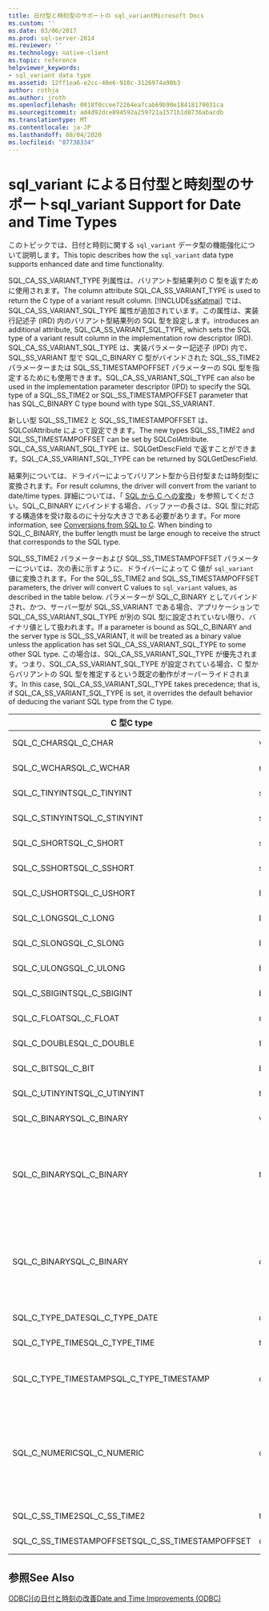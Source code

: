 ```yaml
---
title: 日付型と時刻型のサポートの sql_variantMicrosoft Docs
ms.custom: ''
ms.date: 03/06/2017
ms.prod: sql-server-2014
ms.reviewer: ''
ms.technology: native-client
ms.topic: reference
helpviewer_keywords:
- sql_variant data type
ms.assetid: 12ff1ea6-e2cc-40e6-910c-3126974a90b3
author: rothja
ms.author: jroth
ms.openlocfilehash: 0818f0ccee72264ea7cab69b90e18418179031ca
ms.sourcegitcommit: ad4d92dce894592a259721a1571b1d8736abacdb
ms.translationtype: MT
ms.contentlocale: ja-JP
ms.lasthandoff: 08/04/2020
ms.locfileid: "87738334"
---
```

# <a name="sql_variant-support-for-date-and-time-types"></a><span data-ttu-id="56158-102">sql_variant による日付型と時刻型のサポート</span><span class="sxs-lookup"><span data-stu-id="56158-102">sql_variant Support for Date and Time Types</span></span>
  <span data-ttu-id="56158-103">このトピックでは、日付と時刻に関する `sql_variant` データ型の機能強化について説明します。</span><span class="sxs-lookup"><span data-stu-id="56158-103">This topic describes how the `sql_variant` data type supports enhanced date and time functionality.</span></span>  
  
 <span data-ttu-id="56158-104">SQL_CA_SS_VARIANT_TYPE 列属性は、バリアント型結果列の C 型を返すために使用されます。</span><span class="sxs-lookup"><span data-stu-id="56158-104">The column attribute SQL_CA_SS_VARIANT_TYPE is used to return the C type of a variant result column.</span></span> [!INCLUDE[ssKatmai](../../includes/sskatmai-md.md)] <span data-ttu-id="56158-105">では、SQL_CA_SS_VARIANT_SQL_TYPE 属性が追加されています。この属性は、実装行記述子 (IRD) 内のバリアント型結果列の SQL 型を設定します。</span><span class="sxs-lookup"><span data-stu-id="56158-105">introduces an additional attribute, SQL_CA_SS_VARIANT_SQL_TYPE, which sets the SQL type of a variant result column in the implementation row descriptor (IRD).</span></span> <span data-ttu-id="56158-106">SQL_CA_SS_VARIANT_SQL_TYPE は、実装パラメーター記述子 (IPD) 内で、SQL_SS_VARIANT 型で SQL_C_BINARY C 型がバインドされた SQL_SS_TIME2 パラメーターまたは SQL_SS_TIMESTAMPOFFSET パラメーターの SQL 型を指定するためにも使用できます。</span><span class="sxs-lookup"><span data-stu-id="56158-106">SQL_CA_SS_VARIANT_SQL_TYPE can also be used in the implementation parameter descriptor (IPD) to specify the SQL type of a SQL_SS_TIME2 or SQL_SS_TIMESTAMPOFFSET parameter that has SQL_C_BINARY C type bound with type SQL_SS_VARIANT.</span></span>  
  
 <span data-ttu-id="56158-107">新しい型 SQL_SS_TIME2 と SQL_SS_TIMESTAMPOFFSET は、SQLColAttribute によって設定できます。</span><span class="sxs-lookup"><span data-stu-id="56158-107">The new types SQL_SS_TIME2 and SQL_SS_TIMESTAMPOFFSET can be set by SQLColAttribute.</span></span> <span data-ttu-id="56158-108">SQL_CA_SS_VARIANT_SQL_TYPE は、SQLGetDescField で返すことができます。</span><span class="sxs-lookup"><span data-stu-id="56158-108">SQL_CA_SS_VARIANT_SQL_TYPE can be returned by SQLGetDescField.</span></span>  
  
 <span data-ttu-id="56158-109">結果列については、ドライバーによってバリアント型から日付型または時刻型に変換されます。</span><span class="sxs-lookup"><span data-stu-id="56158-109">For result columns, the driver will convert from the variant to date/time types.</span></span> <span data-ttu-id="56158-110">詳細については、「 [SQL から C への変換](datetime-data-type-conversions-from-sql-to-c.md)」を参照してください。SQL_C_BINARY にバインドする場合、バッファーの長さは、SQL 型に対応する構造体を受け取るのに十分な大きさである必要があります。</span><span class="sxs-lookup"><span data-stu-id="56158-110">For more information, see [Conversions from SQL to C](datetime-data-type-conversions-from-sql-to-c.md). When binding to SQL_C_BINARY, the buffer length must be large enough to receive the struct that corresponds to the SQL type.</span></span>  
  
 <span data-ttu-id="56158-111">SQL_SS_TIME2 パラメーターおよび SQL_SS_TIMESTAMPOFFSET パラメーターについては、次の表に示すように、ドライバーによって C 値が `sql_variant` 値に変換されます。</span><span class="sxs-lookup"><span data-stu-id="56158-111">For the SQL_SS_TIME2 and SQL_SS_TIMESTAMPOFFSET parameters, the driver will convert C values to `sql_variant` values, as described in the table below.</span></span> <span data-ttu-id="56158-112">パラメーターが SQL_C_BINARY としてバインドされ、かつ、サーバー型が SQL_SS_VARIANT である場合、アプリケーションで SQL_CA_SS_VARIANT_SQL_TYPE が別の SQL 型に設定されていない限り、バイナリ値として扱われます。</span><span class="sxs-lookup"><span data-stu-id="56158-112">If a parameter is bound as SQL_C_BINARY and the server type is SQL_SS_VARIANT, it will be treated as a binary value unless the application has set SQL_CA_SS_VARIANT_SQL_TYPE to some other SQL type.</span></span> <span data-ttu-id="56158-113">この場合は、SQL_CA_SS_VARIANT_SQL_TYPE が優先されます。つまり、SQL_CA_SS_VARIANT_SQL_TYPE が設定されている場合、C 型からバリアントの SQL 型を推定するという既定の動作がオーバーライドされます。</span><span class="sxs-lookup"><span data-stu-id="56158-113">In this case, SQL_CA_SS_VARIANT_SQL_TYPE takes precedence; that is, if SQL_CA_SS_VARIANT_SQL_TYPE is set, it overrides the default behavior of deducing the variant SQL type from the C type.</span></span>  
  
|<span data-ttu-id="56158-114">C 型</span><span class="sxs-lookup"><span data-stu-id="56158-114">C type</span></span>|<span data-ttu-id="56158-115">サーバーの種類</span><span class="sxs-lookup"><span data-stu-id="56158-115">Server type</span></span>|<span data-ttu-id="56158-116">説明</span><span class="sxs-lookup"><span data-stu-id="56158-116">Comments</span></span>|  
|------------|-----------------|--------------|  
|<span data-ttu-id="56158-117">SQL_C_CHAR</span><span class="sxs-lookup"><span data-stu-id="56158-117">SQL_C_CHAR</span></span>|<span data-ttu-id="56158-118">varchar</span><span class="sxs-lookup"><span data-stu-id="56158-118">varchar</span></span>|<span data-ttu-id="56158-119">SQL_CA_SS_VARIANT_SQL_TYPE は無視されます。</span><span class="sxs-lookup"><span data-stu-id="56158-119">SQL_CA_SS_VARIANT_SQL_TYPE is ignored.</span></span>|  
|<span data-ttu-id="56158-120">SQL_C_WCHAR</span><span class="sxs-lookup"><span data-stu-id="56158-120">SQL_C_WCHAR</span></span>|<span data-ttu-id="56158-121">nvarcar</span><span class="sxs-lookup"><span data-stu-id="56158-121">nvarcar</span></span>|<span data-ttu-id="56158-122">SQL_CA_SS_VARIANT_SQL_TYPE は無視されます。</span><span class="sxs-lookup"><span data-stu-id="56158-122">SQL_CA_SS_VARIANT_SQL_TYPE is ignored.</span></span>|  
|<span data-ttu-id="56158-123">SQL_C_TINYINT</span><span class="sxs-lookup"><span data-stu-id="56158-123">SQL_C_TINYINT</span></span>|<span data-ttu-id="56158-124">smallint</span><span class="sxs-lookup"><span data-stu-id="56158-124">smallint</span></span>|<span data-ttu-id="56158-125">SQL_CA_SS_VARIANT_SQL_TYPE は無視されます。</span><span class="sxs-lookup"><span data-stu-id="56158-125">SQL_CA_SS_VARIANT_SQL_TYPE is ignored.</span></span>|  
|<span data-ttu-id="56158-126">SQL_C_STINYINT</span><span class="sxs-lookup"><span data-stu-id="56158-126">SQL_C_STINYINT</span></span>|<span data-ttu-id="56158-127">smallint</span><span class="sxs-lookup"><span data-stu-id="56158-127">smallint</span></span>|<span data-ttu-id="56158-128">SQL_CA_SS_VARIANT_SQL_TYPE は無視されます。</span><span class="sxs-lookup"><span data-stu-id="56158-128">SQL_CA_SS_VARIANT_SQL_TYPE is ignored.</span></span>|  
|<span data-ttu-id="56158-129">SQL_C_SHORT</span><span class="sxs-lookup"><span data-stu-id="56158-129">SQL_C_SHORT</span></span>|<span data-ttu-id="56158-130">smallint</span><span class="sxs-lookup"><span data-stu-id="56158-130">smallint</span></span>|<span data-ttu-id="56158-131">SQL_CA_SS_VARIANT_SQL_TYPE は無視されます。</span><span class="sxs-lookup"><span data-stu-id="56158-131">SQL_CA_SS_VARIANT_SQL_TYPE is ignored.</span></span>|  
|<span data-ttu-id="56158-132">SQL_C_SSHORT</span><span class="sxs-lookup"><span data-stu-id="56158-132">SQL_C_SSHORT</span></span>|<span data-ttu-id="56158-133">smallint</span><span class="sxs-lookup"><span data-stu-id="56158-133">smallint</span></span>|<span data-ttu-id="56158-134">SQL_CA_SS_VARIANT_SQL_TYPE は無視されます。</span><span class="sxs-lookup"><span data-stu-id="56158-134">SQL_CA_SS_VARIANT_SQL_TYPE is ignored.</span></span>|  
|<span data-ttu-id="56158-135">SQL_C_USHORT</span><span class="sxs-lookup"><span data-stu-id="56158-135">SQL_C_USHORT</span></span>|<span data-ttu-id="56158-136">INT</span><span class="sxs-lookup"><span data-stu-id="56158-136">int</span></span>|<span data-ttu-id="56158-137">SQL_CA_SS_VARIANT_SQL_TYPE は無視されます。</span><span class="sxs-lookup"><span data-stu-id="56158-137">SQL_CA_SS_VARIANT_SQL_TYPE is ignored.</span></span>|  
|<span data-ttu-id="56158-138">SQL_C_LONG</span><span class="sxs-lookup"><span data-stu-id="56158-138">SQL_C_LONG</span></span>|<span data-ttu-id="56158-139">INT</span><span class="sxs-lookup"><span data-stu-id="56158-139">int</span></span>|<span data-ttu-id="56158-140">SQL_CA_SS_VARIANT_SQL_TYPE は無視されます。</span><span class="sxs-lookup"><span data-stu-id="56158-140">SQL_CA_SS_VARIANT_SQL_TYPE is ignored.</span></span>|  
|<span data-ttu-id="56158-141">SQL_C_SLONG</span><span class="sxs-lookup"><span data-stu-id="56158-141">SQL_C_SLONG</span></span>|<span data-ttu-id="56158-142">INT</span><span class="sxs-lookup"><span data-stu-id="56158-142">int</span></span>|<span data-ttu-id="56158-143">SQL_CA_SS_VARIANT_SQL_TYPE は無視されます。</span><span class="sxs-lookup"><span data-stu-id="56158-143">SQL_CA_SS_VARIANT_SQL_TYPE is ignored.</span></span>|  
|<span data-ttu-id="56158-144">SQL_C_ULONG</span><span class="sxs-lookup"><span data-stu-id="56158-144">SQL_C_ULONG</span></span>|<span data-ttu-id="56158-145">bigint</span><span class="sxs-lookup"><span data-stu-id="56158-145">bigint</span></span>|<span data-ttu-id="56158-146">SQL_CA_SS_VARIANT_SQL_TYPE は無視されます。</span><span class="sxs-lookup"><span data-stu-id="56158-146">SQL_CA_SS_VARIANT_SQL_TYPE is ignored.</span></span>|  
|<span data-ttu-id="56158-147">SQL_C_SBIGINT</span><span class="sxs-lookup"><span data-stu-id="56158-147">SQL_C_SBIGINT</span></span>|<span data-ttu-id="56158-148">bigint</span><span class="sxs-lookup"><span data-stu-id="56158-148">bigint</span></span>|<span data-ttu-id="56158-149">SQL_CA_SS_VARIANT_SQL_TYPE は無視されます。</span><span class="sxs-lookup"><span data-stu-id="56158-149">SQL_CA_SS_VARIANT_SQL_TYPE is ignored.</span></span>|  
|<span data-ttu-id="56158-150">SQL_C_FLOAT</span><span class="sxs-lookup"><span data-stu-id="56158-150">SQL_C_FLOAT</span></span>|<span data-ttu-id="56158-151">real</span><span class="sxs-lookup"><span data-stu-id="56158-151">real</span></span>|<span data-ttu-id="56158-152">SQL_CA_SS_VARIANT_SQL_TYPE は無視されます。</span><span class="sxs-lookup"><span data-stu-id="56158-152">SQL_CA_SS_VARIANT_SQL_TYPE is ignored.</span></span>|  
|<span data-ttu-id="56158-153">SQL_C_DOUBLE</span><span class="sxs-lookup"><span data-stu-id="56158-153">SQL_C_DOUBLE</span></span>|<span data-ttu-id="56158-154">float</span><span class="sxs-lookup"><span data-stu-id="56158-154">float</span></span>|<span data-ttu-id="56158-155">SQL_CA_SS_VARIANT_SQL_TYPE は無視されます。</span><span class="sxs-lookup"><span data-stu-id="56158-155">SQL_CA_SS_VARIANT_SQL_TYPE is ignored.</span></span>|  
|<span data-ttu-id="56158-156">SQL_C_BIT</span><span class="sxs-lookup"><span data-stu-id="56158-156">SQL_C_BIT</span></span>|<span data-ttu-id="56158-157">bit</span><span class="sxs-lookup"><span data-stu-id="56158-157">bit</span></span>|<span data-ttu-id="56158-158">SQL_CA_SS_VARIANT_SQL_TYPE は無視されます。</span><span class="sxs-lookup"><span data-stu-id="56158-158">SQL_CA_SS_VARIANT_SQL_TYPE is ignored.</span></span>|  
|<span data-ttu-id="56158-159">SQL_C_UTINYINT</span><span class="sxs-lookup"><span data-stu-id="56158-159">SQL_C_UTINYINT</span></span>|<span data-ttu-id="56158-160">tinyint</span><span class="sxs-lookup"><span data-stu-id="56158-160">tinyint</span></span>|<span data-ttu-id="56158-161">SQL_CA_SS_VARIANT_SQL_TYPE は無視されます。</span><span class="sxs-lookup"><span data-stu-id="56158-161">SQL_CA_SS_VARIANT_SQL_TYPE is ignored.</span></span>|  
|<span data-ttu-id="56158-162">SQL_C_BINARY</span><span class="sxs-lookup"><span data-stu-id="56158-162">SQL_C_BINARY</span></span>|<span data-ttu-id="56158-163">varbinary</span><span class="sxs-lookup"><span data-stu-id="56158-163">varbinary</span></span>|<span data-ttu-id="56158-164">SQL_CA_SS_VARIANT_SQL_TYPE は設定されません。</span><span class="sxs-lookup"><span data-stu-id="56158-164">SQL_CA_SS_VARIANT_SQL_TYPE is not set.</span></span>|  
|<span data-ttu-id="56158-165">SQL_C_BINARY</span><span class="sxs-lookup"><span data-stu-id="56158-165">SQL_C_BINARY</span></span>|<span data-ttu-id="56158-166">time</span><span class="sxs-lookup"><span data-stu-id="56158-166">time</span></span>|<span data-ttu-id="56158-167">SQL_CA_SS_VARIANT_SQL_TYPE = SQL_SS_TIME2</span><span class="sxs-lookup"><span data-stu-id="56158-167">SQL_CA_SS_VARIANT_SQL_TYPE = SQL_SS_TIME2</span></span><br /><br /> <span data-ttu-id="56158-168">Scale が SQL_DESC_PRECISION (の*DecimalDigits*パラメーター) に設定されて `SQLBindParameter` います。</span><span class="sxs-lookup"><span data-stu-id="56158-168">Scale is set to SQL_DESC_PRECISION (the *DecimalDigits* parameter of `SQLBindParameter`).</span></span>|  
|<span data-ttu-id="56158-169">SQL_C_BINARY</span><span class="sxs-lookup"><span data-stu-id="56158-169">SQL_C_BINARY</span></span>|<span data-ttu-id="56158-170">datetimeoffset</span><span class="sxs-lookup"><span data-stu-id="56158-170">datetimeoffset</span></span>|<span data-ttu-id="56158-171">SQL_CA_SS_VARIANT_SQL_TYPE = SQL_SS_TIMESTAMPOFFSET</span><span class="sxs-lookup"><span data-stu-id="56158-171">SQL_CA_SS_VARIANT_SQL_TYPE = SQL_SS_TIMESTAMPOFFSET</span></span><br /><br /> <span data-ttu-id="56158-172">Scale が SQL_DESC_PRECISION (の*DecimalDigits*パラメーター) に設定されて `SQLBindParameter` います。</span><span class="sxs-lookup"><span data-stu-id="56158-172">Scale is set to SQL_DESC_PRECISION (the *DecimalDigits* parameter of `SQLBindParameter`).</span></span>|  
|<span data-ttu-id="56158-173">SQL_C_TYPE_DATE</span><span class="sxs-lookup"><span data-stu-id="56158-173">SQL_C_TYPE_DATE</span></span>|<span data-ttu-id="56158-174">date</span><span class="sxs-lookup"><span data-stu-id="56158-174">date</span></span>|<span data-ttu-id="56158-175">SQL_CA_SS_VARIANT_SQL_TYPE は無視されます。</span><span class="sxs-lookup"><span data-stu-id="56158-175">SQL_CA_SS_VARIANT_SQL_TYPE is ignored.</span></span>|  
|<span data-ttu-id="56158-176">SQL_C_TYPE_TIME</span><span class="sxs-lookup"><span data-stu-id="56158-176">SQL_C_TYPE_TIME</span></span>|<span data-ttu-id="56158-177">time(0)</span><span class="sxs-lookup"><span data-stu-id="56158-177">time(0)</span></span>|<span data-ttu-id="56158-178">SQL_CA_SS_VARIANT_SQL_TYPE は無視されます。</span><span class="sxs-lookup"><span data-stu-id="56158-178">SQL_CA_SS_VARIANT_SQL_TYPE is ignored.</span></span>|  
|<span data-ttu-id="56158-179">SQL_C_TYPE_TIMESTAMP</span><span class="sxs-lookup"><span data-stu-id="56158-179">SQL_C_TYPE_TIMESTAMP</span></span>|<span data-ttu-id="56158-180">datetime2</span><span class="sxs-lookup"><span data-stu-id="56158-180">datetime2</span></span>|<span data-ttu-id="56158-181">Scale が SQL_DESC_PRECISION (の*DecimalDigits*パラメーター) に設定されて `SQLBindParameter` います。</span><span class="sxs-lookup"><span data-stu-id="56158-181">Scale is set to SQL_DESC_PRECISION (the *DecimalDigits* parameter of `SQLBindParameter`).</span></span>|  
|<span data-ttu-id="56158-182">SQL_C_NUMERIC</span><span class="sxs-lookup"><span data-stu-id="56158-182">SQL_C_NUMERIC</span></span>|<span data-ttu-id="56158-183">decimal</span><span class="sxs-lookup"><span data-stu-id="56158-183">decimal</span></span>|<span data-ttu-id="56158-184">有効桁数が SQL_DESC_PRECISION (の*Columnsize*パラメーター) に設定されて `SQLBindParameter` います。</span><span class="sxs-lookup"><span data-stu-id="56158-184">Precision is set to SQL_DESC_PRECISION (the *ColumnSize* parameter of `SQLBindParameter`).</span></span><br /><br /> <span data-ttu-id="56158-185">スケールセットを SQL_DESC_SCALE (SQLBindParameter の*DecimalDigits*パラメーター) に設定します。</span><span class="sxs-lookup"><span data-stu-id="56158-185">Scale set to SQL_DESC_SCALE (the *DecimalDigits* parameter of SQLBindParameter).</span></span>|  
|<span data-ttu-id="56158-186">SQL_C_SS_TIME2</span><span class="sxs-lookup"><span data-stu-id="56158-186">SQL_C_SS_TIME2</span></span>|<span data-ttu-id="56158-187">time</span><span class="sxs-lookup"><span data-stu-id="56158-187">time</span></span>|<span data-ttu-id="56158-188">SQL_CA_SS_VARIANT_SQL_TYPE は無視されます。</span><span class="sxs-lookup"><span data-stu-id="56158-188">SQL_CA_SS_VARIANT_SQL_TYPE is ignored</span></span>|  
|<span data-ttu-id="56158-189">SQL_C_SS_TIMESTAMPOFFSET</span><span class="sxs-lookup"><span data-stu-id="56158-189">SQL_C_SS_TIMESTAMPOFFSET</span></span>|<span data-ttu-id="56158-190">datetimeoffset</span><span class="sxs-lookup"><span data-stu-id="56158-190">datetimeoffset</span></span>|<span data-ttu-id="56158-191">SQL_CA_SS_VARIANT_SQL_TYPE は無視されます。</span><span class="sxs-lookup"><span data-stu-id="56158-191">SQL_CA_SS_VARIANT_SQL_TYPE is ignored</span></span>|  
  
## <a name="see-also"></a><span data-ttu-id="56158-192">参照</span><span class="sxs-lookup"><span data-stu-id="56158-192">See Also</span></span>  
 [<span data-ttu-id="56158-193">ODBC&#41;&#40;の日付と時刻の改善</span><span class="sxs-lookup"><span data-stu-id="56158-193">Date and Time Improvements &#40;ODBC&#41;</span></span>](date-and-time-improvements-odbc.md)  
  
  
